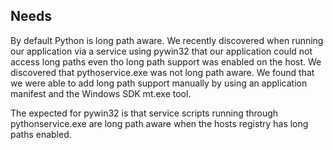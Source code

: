 ## Needs
 
By default Python is long path aware. We recently discovered when running our application via a service using pywin32 that our application could not access long paths even tho long path support was enabled on the host. We discovered that pythoservice.exe was not long path aware. We found that we were able to add long path support manually by using an application manifest and the Windows SDK mt.exe tool.

The expected for pywin32 is that service scripts running through pythonservice.exe are long path aware when the hosts registry has long paths enabled.

